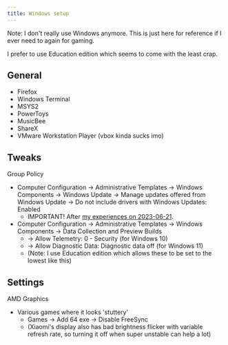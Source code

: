 ```yaml
---
title: Windows setup
---
```


Note: I don't really use Windows anymore. This is just here for reference if I ever need to again for gaming.

I prefer to use Education edition which seems to come with the least crap.

## General

- Firefox
- Windows Terminal
- MSYS2
- PowerToys
- MusicBee
- ShareX
- VMware Workstation Player (vbox kinda sucks imo)

## Tweaks

Group Policy

- Computer Configuration -> Administrative Templates -> Windows Components -> Windows Update -> Manage updates offered from Windows Update -> Do not include drivers with Windows Updates: Enabled
  - IMPORTANT! After [my experiences on 2023-06-21](/2023/06/21/windows-update-drivers/).
- Computer Configuration -> Administrative Templates -> Windows Components -> Data Collection and Preview Builds
  - -> Allow Telemetry: 0 - Security (for Windows 10)
  - -> Allow Diagnostic Data: Diagnostic data off (for Windows 11)
  - (Note: I use Education edition which allows these to be set to the lowest like this)

## Settings

AMD Graphics

- Various games where it looks 'stuttery'
    - Games -> Add 64 exe -> Disable FreeSync
    - (Xiaomi's display also has bad brightness flicker with variable refresh rate, so turning it off when super unstable can help a lot)
